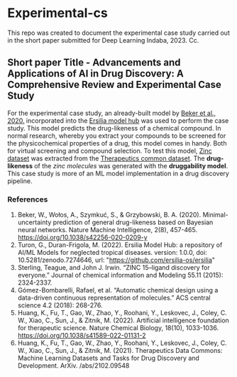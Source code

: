 # Experimental-cs
This repo was created to document the experimental case study carried out in the short paper submitted for Deep Learning Indaba, 2023.
Cc. 

## Short paper Title - Advancements and Applications of AI in Drug Discovery: A Comprehensive Review and Experimental Case Study
For the experimental case study, an already-built model by [Beker et al., 2020.](https://github.com/Nanotekton/drugability/tree/v0.1) incorporated into the [Ersilia model hub](https://github.com/ersilia-os/eos9sa2) was used to perform the case study. 
This model predicts the drug-likeness of a chemical compound. In normal research, whereby you extract your compounds to be screened for the physicochemical properties of a drug, this model comes in handy. Both for virtual screening and compound selection.
To test this model, [Zinc dataset](https://tdcommons.ai/generation_tasks/molgen/#zinc) was extracted from the [Therapeutics common dataset](https://tdcommons.ai/). The **drug-likeness** of the *zinc molecules* was generated with the **druggability model**.
This case study is more of an ML model implementation in a drug discovery pipeline. 

### References
1. Beker, W., Wołos, A., Szymkuć, S., & Grzybowski, B. A. (2020). Minimal-uncertainty prediction of general drug-likeness based on Bayesian neural networks. Nature Machine Intelligence, 2(8), 457-465. https://doi.org/10.1038/s42256-020-0209-y
2. Turon, G., Duran-Frigola, M. (2022). Ersilia Model Hub: a repository of AI/ML Models for neglected tropical diseases.
version: 1.0.0, doi: 10.5281/zenodo.7274646, url: "https://github.com/ersilia-os/ersilia"
3. Sterling, Teague, and John J. Irwin. “ZINC 15–ligand discovery for everyone.” Journal of chemical information and Modeling 55.11 (2015): 2324-2337.
4. Gómez-Bombarelli, Rafael, et al. “Automatic chemical design using a data-driven continuous representation of molecules.” ACS central science 4.2 (2018): 268-276.
5. Huang, K., Fu, T., Gao, W., Zhao, Y., Roohani, Y., Leskovec, J., Coley, C. W., Xiao, C., Sun, J., & Zitnik, M. (2022). Artificial intelligence foundation for therapeutic science. Nature Chemical Biology, 18(10), 1033-1036. https://doi.org/10.1038/s41589-022-01131-2
6. Huang, K., Fu, T., Gao, W., Zhao, Y., Roohani, Y., Leskovec, J., Coley, C. W., Xiao, C., Sun, J., & Zitnik, M. (2021). Therapeutics Data Commons: Machine Learning Datasets and Tasks for Drug Discovery and Development. ArXiv. /abs/2102.09548 
